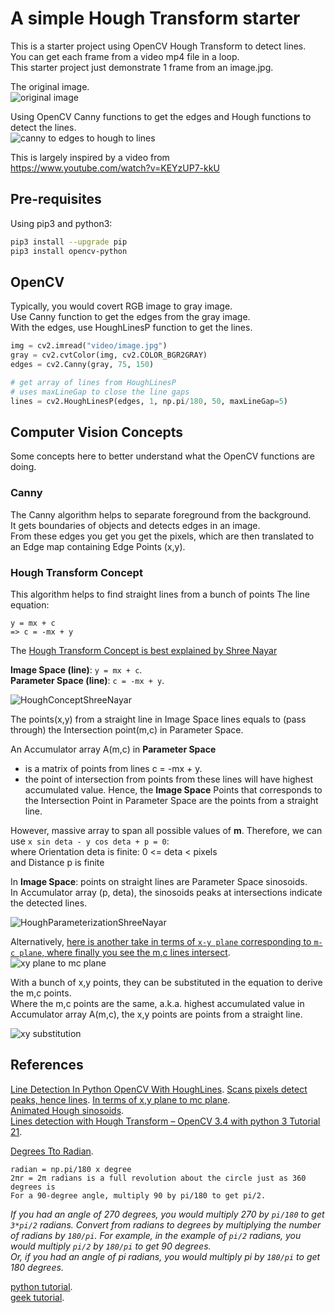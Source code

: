 # A simple Hough Transform starter

This is a starter project using OpenCV Hough Transform to detect lines.  
You can get each frame from a video mp4 file in a loop.  
This starter project just demonstrate 1 frame from an image.jpg.  

The original image.  
![original image](./doc/image.jpg) 

Using OpenCV Canny functions to get the edges and Hough functions to detect the lines.  
![canny to edges to hough to lines](./doc/edges_lines.png) 

This is largely inspired by a video from  
https://www.youtube.com/watch?v=KEYzUP7-kkU

## Pre-requisites

Using pip3 and python3:
```sh
pip3 install --upgrade pip
pip3 install opencv-python
```

## OpenCV

Typically, you would covert RGB image to gray image.  
Use Canny function to get the edges from the gray image.  
With the edges, use HoughLinesP function to get the lines.  
```python
img = cv2.imread("video/image.jpg")
gray = cv2.cvtColor(img, cv2.COLOR_BGR2GRAY)
edges = cv2.Canny(gray, 75, 150)

# get array of lines from HoughLinesP
# uses maxLineGap to close the line gaps
lines = cv2.HoughLinesP(edges, 1, np.pi/180, 50, maxLineGap=5)
```

## Computer Vision Concepts

Some concepts here to better understand what the OpenCV functions are doing.

### Canny
The Canny algorithm helps to separate foreground from the background.  
It gets boundaries of objects and detects edges in an image.  
From these edges you get you get the pixels, which are then translated to an Edge map containing Edge Points (x,y).  

### Hough Transform Concept
This algorithm helps to find straight lines from a bunch of points
The line equation:  
```
y = mx + c
=> c = -mx + y
```
The [Hough Transform Concept is best explained by Shree Nayar](https://www.youtube.com/watch?v=XRBc_xkZREg)

**Image Space (line)**: `y = mx + c`.  
**Parameter Space (line)**: `c = -mx + y`. 

![HoughConceptShreeNayar](./doc/HoughConceptShreeNayar.png)

The points(x,y) from a straight line in Image Space lines equals to (pass through) the Intersection point(m,c) in Parameter Space.  

An Accumulator array A(m,c) in **Parameter Space**
- is a matrix of points from lines c = -mx + y. 
- the point of intersection from points from these lines will have highest accumulated value. 
Hence, the **Image Space** Points that corresponds to the Intersection Point in Parameter Space are the points from a straight line.  

However, massive array to span all possible values of **m**.
Therefore, we can use `x sin deta - y cos deta + p = 0`:  
where Orientation deta is finite: 0 <= deta < pixels  
and Distance p is finite  

In **Image Space**: points on straight lines are Parameter Space sinosoids.  
In Accumulator array (p, deta), the sinosoids peaks at intersections indicate the detected lines.  

![HoughParameterizationShreeNayar](./doc/HoughParameterizationShreeNayar.png)

Alternatively, [here is another take in terms of `x-y plane` corresponding to `m-c plane`, where finally you see the m,c lines intersect](https://www.youtube.com/watch?v=t1GXMvK9m84). 
![xy plane to mc plane](./doc/x-y-plane_to_m-c-plane.png)

With a bunch of x,y points, they can be substituted in the equation to derive the m,c points.  
Where the m,c points are the same, a.k.a. highest accumulated value in Accumulator array A(m,c), the x,y points are points from a straight line.  

![xy substitution](./doc/x-y_substutition_m-c.png)

## References

[Line Detection In Python OpenCV With HoughLines](https://www.youtube.com/watch?v=OchCsSiffeE). 
[Scans pixels detect peaks, hence lines](https://www.youtube.com/watch?v=4zHbI-fFIlI). 
[In terms of x,y plane to mc plane](https://www.youtube.com/watch?v=t1GXMvK9m84).  
[Animated Hough sinosoids](https://www.youtube.com/watch?v=ebfi7qOFLuo).  
[Lines detection with Hough Transform – OpenCV 3.4 with python 3 Tutorial 21](https://www.youtube.com/watch?v=KEYzUP7-kkU).  

[Degrees Tto Radian](https://math.stackexchange.com/questions/2650651/why-do-we-use-frac-pi180-to-convert-from-degrees-to-radians). 
```
radian = np.pi/180 x degree  
2πr = 2π radians is a full revolution about the circle just as 360 degrees is  
For a 90-degree angle, multiply 90 by pi/180 to get pi/2.  
```

*If you had an angle of 270 degrees, you would multiply 270 by `pi/180` to get `3*pi/2` radians.
Convert from radians to degrees by multiplying the number of radians by `180/pi`. 
For example, in the example of `pi/2` radians, you would multiply `pi/2` by `180/pi` to get 90 degrees.  
Or, if you had an angle of pi radians, you would multiply pi by `180/pi` to get 180 degrees.*

[python tutorial](https://opencv24-python-tutorials.readthedocs.io/en/latest/py_tutorials/py_imgproc/py_houghlines/py_houghlines.html).  
[geek tutorial](https://www.geeksforgeeks.org/line-detection-python-opencv-houghline-method/).  

